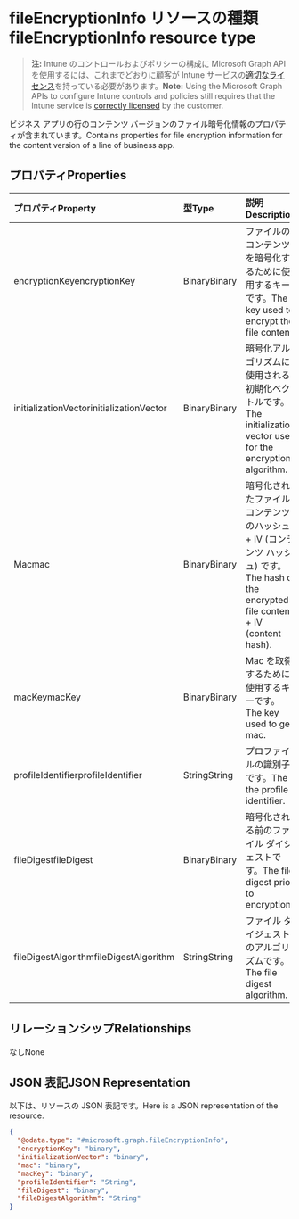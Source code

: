 # <a name="fileencryptioninfo-resource-type"></a><span data-ttu-id="52167-101">fileEncryptionInfo リソースの種類</span><span class="sxs-lookup"><span data-stu-id="52167-101">fileEncryptionInfo resource type</span></span>

> <span data-ttu-id="52167-102">**注:** Intune のコントロールおよびポリシーの構成に Microsoft Graph API を使用するには、これまでどおりに顧客が Intune サービスの[適切なライセンス](https://go.microsoft.com/fwlink/?linkid=839381)を持っている必要があります。</span><span class="sxs-lookup"><span data-stu-id="52167-102">**Note:** Using the Microsoft Graph APIs to configure Intune controls and policies still requires that the Intune service is [correctly licensed](https://go.microsoft.com/fwlink/?linkid=839381) by the customer.</span></span>

<span data-ttu-id="52167-103">ビジネス アプリの行のコンテンツ バージョンのファイル暗号化情報のプロパティが含まれています。</span><span class="sxs-lookup"><span data-stu-id="52167-103">Contains properties for file encryption information for the content version of a line of business app.</span></span>
## <a name="properties"></a><span data-ttu-id="52167-104">プロパティ</span><span class="sxs-lookup"><span data-stu-id="52167-104">Properties</span></span>
|<span data-ttu-id="52167-105">プロパティ</span><span class="sxs-lookup"><span data-stu-id="52167-105">Property</span></span>|<span data-ttu-id="52167-106">型</span><span class="sxs-lookup"><span data-stu-id="52167-106">Type</span></span>|<span data-ttu-id="52167-107">説明</span><span class="sxs-lookup"><span data-stu-id="52167-107">Description</span></span>|
|:---|:---|:---|
|<span data-ttu-id="52167-108">encryptionKey</span><span class="sxs-lookup"><span data-stu-id="52167-108">encryptionKey</span></span>|<span data-ttu-id="52167-109">Binary</span><span class="sxs-lookup"><span data-stu-id="52167-109">Binary</span></span>|<span data-ttu-id="52167-110">ファイルのコンテンツを暗号化するために使用するキーです。</span><span class="sxs-lookup"><span data-stu-id="52167-110">The key used to encrypt the file content.</span></span>|
|<span data-ttu-id="52167-111">initializationVector</span><span class="sxs-lookup"><span data-stu-id="52167-111">initializationVector</span></span>|<span data-ttu-id="52167-112">Binary</span><span class="sxs-lookup"><span data-stu-id="52167-112">Binary</span></span>|<span data-ttu-id="52167-113">暗号化アルゴリズムに使用される初期化ベクトルです。</span><span class="sxs-lookup"><span data-stu-id="52167-113">The initialization vector used for the encryption algorithm.</span></span>|
|<span data-ttu-id="52167-114">Mac</span><span class="sxs-lookup"><span data-stu-id="52167-114">mac</span></span>|<span data-ttu-id="52167-115">Binary</span><span class="sxs-lookup"><span data-stu-id="52167-115">Binary</span></span>|<span data-ttu-id="52167-116">暗号化されたファイル コンテンツのハッシュ + IV (コンテンツ ハッシュ) です。</span><span class="sxs-lookup"><span data-stu-id="52167-116">The hash of the encrypted file content + IV (content hash).</span></span>|
|<span data-ttu-id="52167-117">macKey</span><span class="sxs-lookup"><span data-stu-id="52167-117">macKey</span></span>|<span data-ttu-id="52167-118">Binary</span><span class="sxs-lookup"><span data-stu-id="52167-118">Binary</span></span>|<span data-ttu-id="52167-119">Mac を取得するために使用するキーです。</span><span class="sxs-lookup"><span data-stu-id="52167-119">The key used to get mac.</span></span>|
|<span data-ttu-id="52167-120">profileIdentifier</span><span class="sxs-lookup"><span data-stu-id="52167-120">profileIdentifier</span></span>|<span data-ttu-id="52167-121">String</span><span class="sxs-lookup"><span data-stu-id="52167-121">String</span></span>|<span data-ttu-id="52167-122">プロファイルの識別子です。</span><span class="sxs-lookup"><span data-stu-id="52167-122">The the profile identifier.</span></span>|
|<span data-ttu-id="52167-123">fileDigest</span><span class="sxs-lookup"><span data-stu-id="52167-123">fileDigest</span></span>|<span data-ttu-id="52167-124">Binary</span><span class="sxs-lookup"><span data-stu-id="52167-124">Binary</span></span>|<span data-ttu-id="52167-125">暗号化される前のファイル ダイジェストです。</span><span class="sxs-lookup"><span data-stu-id="52167-125">The file digest prior to encryption.</span></span>|
|<span data-ttu-id="52167-126">fileDigestAlgorithm</span><span class="sxs-lookup"><span data-stu-id="52167-126">fileDigestAlgorithm</span></span>|<span data-ttu-id="52167-127">String</span><span class="sxs-lookup"><span data-stu-id="52167-127">String</span></span>|<span data-ttu-id="52167-128">ファイル ダイジェストのアルゴリズムです。</span><span class="sxs-lookup"><span data-stu-id="52167-128">The file digest algorithm.</span></span>|

## <a name="relationships"></a><span data-ttu-id="52167-129">リレーションシップ</span><span class="sxs-lookup"><span data-stu-id="52167-129">Relationships</span></span>
<span data-ttu-id="52167-130">なし</span><span class="sxs-lookup"><span data-stu-id="52167-130">None</span></span>
## <a name="json-representation"></a><span data-ttu-id="52167-131">JSON 表記</span><span class="sxs-lookup"><span data-stu-id="52167-131">JSON Representation</span></span>
<span data-ttu-id="52167-132">以下は、リソースの JSON 表記です。</span><span class="sxs-lookup"><span data-stu-id="52167-132">Here is a JSON representation of the resource.</span></span>
<!--{
  "blockType": "resource",
  "@odata.type": "microsoft.graph.fileEncryptionInfo"
}-->
``` json
{
  "@odata.type": "#microsoft.graph.fileEncryptionInfo",
  "encryptionKey": "binary",
  "initializationVector": "binary",
  "mac": "binary",
  "macKey": "binary",
  "profileIdentifier": "String",
  "fileDigest": "binary",
  "fileDigestAlgorithm": "String"
}
```








